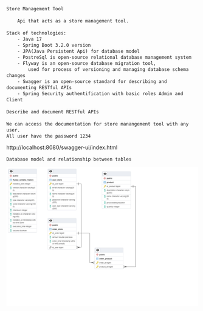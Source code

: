     Store Management Tool

        Api that acts as a store management tool.

    Stack of technologies:
        - Java 17 
        - Spring Boot 3.2.0 version
        - JPA(Java Persistent Api) for database model
        - PostreSql is open-source relational database management system
        - Flyway is an open-source database migration tool,
            used for process of versioning and managing database schema changes
        - Swagger is an open-source standard for describing and documenting RESTful APIs
        - Spring Security authentification with basic roles Admin and Client

    Describe and document RESTful APIs
    
    We can access the documentation for store manangement tool with any user.  
    All user have the password 1234

http://localhost:8080/swagger-ui/index.html

    Database model and relationship between tables


![Alt TEXT](databaseModel/StoreManagementDatabaseModel.png)
    
 







        